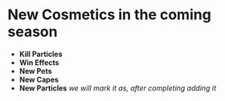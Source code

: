 # New Cosmetics in the coming season 
- **Kill Particles**
- **Win Effects**
- **New Pets**
- **New Capes**
- **New Particles**
_we will mark it as, after completing adding it_
